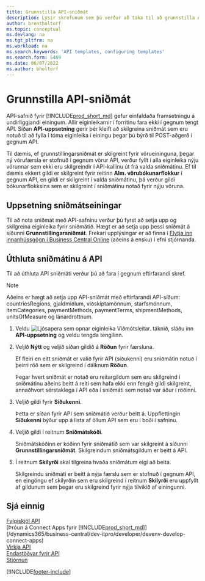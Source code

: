 ```yaml
---
title: Grunnstilla API-sniðmát
description: Lýsir skrefunum sem þú verður að taka til að grunnstilla API sniðmát fyrir Dynamics 365 Business Central.
author: brentholtorf
ms.topic: conceptual
ms.devlang: na
ms.tgt_pltfrm: na
ms.workload: na
ms.search.keywords: 'API templates, configuring templates'
ms.search.form: 5469
ms.date: 06/07/2022
ms.author: bholtorf
---
```


# Grunnstilla API-sniðmát

API-safnið fyrir [!INCLUDE[prod_short_md](includes/prod_short.md)] gefur einfaldaða framsetningu á undirliggjandi einingum. Allir eiginleikarnir í forritinu fara ekki í gegnum tengt API. Síðan **API-uppsetning** gerir þér kleift að skilgreina sniðmát sem eru notuð til að fylla í tóma eiginleika í einingu þegar þú býrð til POST-aðgerð í gegnum API. 

Til dæmis, ef grunnstillingarsniðmát er skilgreint fyrir vörueininguna, þegar ný vörufærsla er stofnuð í gegnum vörur API, verður fyllt í alla eiginleika nýju vörunnar sem ekki eru skilgreindir í API-kallinu út frá valda sniðmátinu. Ef til dæmis ekkert gildi er skilgreint fyrir reitinn **Alm. vörubókunarflokkur** í gegnum API, en gildi er skilgreint í valda sniðmátinu, þá verður gildi bókunarflokksins sem er skilgreint í sniðmátinu notað fyrir nýju vöruna. 

## Uppsetning sniðmátseiningar

Til að nota sniðmát með API-safninu verður þú fyrst að setja upp og skilgreina eiginleika fyrir sniðmátið. Hægt er að setja upp þessi sniðmát á síðunni **Grunnstillingarsniðmát**. Frekari upplýsingar er að finna í [Flytja inn innanhússgögn í Business Central Online](/dynamics365/business-central/dev-itpro/administration/migrate-data) (aðeins á ensku) í efni stjórnanda.  

## Úthluta sniðmátinu á API

Til að úthluta API sniðmáti verður þú að fara í gegnum eftirfarandi skref.

> [!NOTE]  
> Aðeins er hægt að setja upp API-sniðmát með eftirfarandi API-síðum: countriesRegions, gjaldmiðlum, viðskiptamönnum, starfsmönnum, itemCategories, paymentMethods, paymentTerms, shipmentMethods, unitsOfMeasure og lánardrottnum.

1. Veldu ![Ljósapera sem opnar eiginleika Viðmótsleitar.](media/ui-search/search_small.png "Segðu mér hvað þú vilt gera") táknið, sláðu inn **API-uppsetning** og veldu tengda tengilinn.
2. Veljið **Nýtt** og veljið síðan gildið á **Röðun** fyrir færsluna.  

    Ef fleiri en eitt sniðmát er valið fyrir API (síðukenni) eru sniðmátin notuð í þeirri röð sem er skilgreind í dálknum **Röðun**.  

    Þegar hvert sniðmát er notað eru reitargildum sem eru skilgreind í sniðmátinu aðeins beitt á reiti sem hafa ekki enn fengið gildi skilgreint, annaðhvort sérstaklega í API eða í sniðmáti sem notað var áður í röðinni.  
3. Veljið gildi fyrir **Síðukenni**.  

    Þetta er síðan fyrir API sem sniðmátið verður beitt á. Uppflettingin **Síðukenni** býður upp á lista af öllum API sem eru í boði í safninu.
4. Veljið gildi í reitnum **Sniðmátskóði**.  

    Sniðmátskóðinn er kóðinn fyrir sniðmátið sem var skilgreint á síðunni **Grunnstillingarsniðmát**. Skilgreindum sniðmátsgildum er beitt á API.  
5. Í reitnum **Skilyrði** skal tilgreina hvaða sniðmátum eigi að beita.  

    Skilgreindu sniðmáti er beitt á nýja færslu sem er stofnuð í gegnum API, en eingöngu ef skilyrðin sem eru skilgreind í reitnum **Skilyrði** eru uppfyllt af gildunum sem þegar eru skilgreind fyrir nýja tilvikið af einingunni.

## Sjá einnig

[Fylgiskjöl API](/dynamics-nav/fin-graph)  
[Þróun á Connect Apps fyrir [!INCLUDE[prod_short_md](includes/prod_short.md)]](/dynamics365/business-central/dev-itpro/developer/devenv-develop-connect-apps)  
[Virkja API](/dynamics-nav/enabling-apis-for-dynamics-nav)  
[Endastöðvar fyrir API](/dynamics-nav/endpoints-apis-for-dynamics)  
[Stjórnun](admin-setup-and-administration.md)

[!INCLUDE[footer-include](includes/footer-banner.md)]